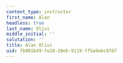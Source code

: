 ```yaml
---
content_type: instructor
first_name: Alan
headless: true
last_name: Olivi
middle_initial: ''
salutation: ''
title: Alan Olivi
uid: fb001b49-fe20-20eb-9119-ff5a9ebc8767
---
```

